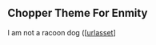 ## Chopper Theme For Enmity ##

I am not a racoon dog
([[urlasset](https://github.com/Mastewaterwolfgamer/ChopperTheme/)]
